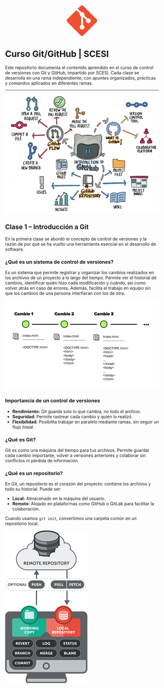 <p align="center">
  <img src="img/git.png" alt="Logo" width="100"/>
</p>

# Curso Git/GitHub | SCESI

Este repositorio documenta el contenido aprendido en el curso de control de versiones con Git y GitHub, impartido por SCESI. Cada clase se desarrolla en una rama independiente, con apuntes organizados, prácticas y comandos aplicados en diferentes ramas.

---

![Introcción a Git](img/img1.png)

## Clase 1 – Introducción a Git

En la primera clase se abordó el concepto de control de versiones y la razón de por qué se ha vuelto una herramienta esencial en el desarrollo de software.

### ¿Qué es un sistema de control de versiones?

Es un sistema que permite registrar y organizar los cambios realizados en los archivos de un proyecto a lo largo del tiempo. Permite ver el historial de cambios, identificar quién hizo cada modificación y cuándo, así como volver atrás en caso de errores. Además, facilita el trabajo en equipo sin que los cambios de una persona interfieran con los de otra.

![Cambios que puede haber en un proyecto](img/versiones)

### Importancia de un control de versiones

- **Rendimiento:** Git guarda solo lo que cambia, no todo el archivo.
- **Seguridad:** Permite rastrear cada cambio y quién lo realizó.
- **Flexibilidad:** Posibilita trabajar en paralelo mediante ramas, sin seguir un flujo lineal.

### ¿Qué es Git?

Git es como una máquina del tiempo para tus archivos. Permite guardar cada cambio importante, volver a versiones anteriores y colaborar sin conflictos ni pérdida de información.

### ¿Qué es un repositorio?

En Git, un repositorio es el corazón del proyecto: contiene los archivos y todo su historial. Puede ser:

- **Local:** Almacenado en la máquina del usuario.
- **Remoto:** Alojado en plataformas como GitHub o GitLab para facilitar la colaboración.

Cuando usamos `git init`, convertimos una carpeta común en un repositorio local.

![Repositorio local vs remoto](img/repositorio.png)
